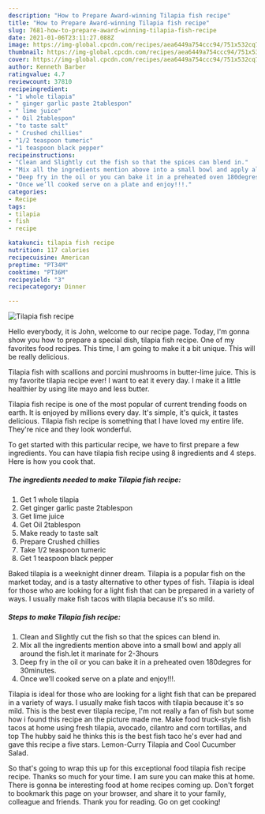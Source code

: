 ```yaml
---
description: "How to Prepare Award-winning Tilapia fish recipe"
title: "How to Prepare Award-winning Tilapia fish recipe"
slug: 7681-how-to-prepare-award-winning-tilapia-fish-recipe
date: 2021-01-06T23:11:27.088Z
image: https://img-global.cpcdn.com/recipes/aea6449a754ccc94/751x532cq70/tilapia-fish-recipe-recipe-main-photo.jpg
thumbnail: https://img-global.cpcdn.com/recipes/aea6449a754ccc94/751x532cq70/tilapia-fish-recipe-recipe-main-photo.jpg
cover: https://img-global.cpcdn.com/recipes/aea6449a754ccc94/751x532cq70/tilapia-fish-recipe-recipe-main-photo.jpg
author: Kenneth Barber
ratingvalue: 4.7
reviewcount: 37810
recipeingredient:
- "1 whole tilapia"
- " ginger garlic paste 2tablespon"
- " lime juice"
- " Oil 2tablespon"
- "to taste salt"
- " Crushed chillies"
- "1/2 teaspoon tumeric"
- "1 teaspoon black pepper"
recipeinstructions:
- "Clean and Slightly cut the fish so that the spices can blend in."
- "Mix all the ingredients mention above into a small bowl and apply all around the fish.let it marinate for 2-3hours"
- "Deep fry in the oil or you can bake it in a preheated oven 180degres for 30minutes."
- "Once we’ll cooked serve on a plate and enjoy!!!."
categories:
- Recipe
tags:
- tilapia
- fish
- recipe

katakunci: tilapia fish recipe 
nutrition: 117 calories
recipecuisine: American
preptime: "PT34M"
cooktime: "PT36M"
recipeyield: "3"
recipecategory: Dinner

---
```



![Tilapia fish recipe](https://img-global.cpcdn.com/recipes/aea6449a754ccc94/751x532cq70/tilapia-fish-recipe-recipe-main-photo.jpg)

Hello everybody, it is John, welcome to our recipe page. Today, I'm gonna show you how to prepare a special dish, tilapia fish recipe. One of my favorites food recipes. This time, I am going to make it a bit unique. This will be really delicious.

Tilapia fish with scallions and porcini mushrooms in butter-lime juice. This is my favorite tilapia recipe ever! I want to eat it every day. I make it a little healthier by using lite mayo and less butter.

Tilapia fish recipe is one of the most popular of current trending foods on earth. It is enjoyed by millions every day. It's simple, it's quick, it tastes delicious. Tilapia fish recipe is something that I have loved my entire life. They're nice and they look wonderful.


To get started with this particular recipe, we have to first prepare a few ingredients. You can have tilapia fish recipe using 8 ingredients and 4 steps. Here is how you cook that.

<!--inarticleads1-->

##### The ingredients needed to make Tilapia fish recipe:

1. Get 1 whole tilapia
1. Get  ginger garlic paste 2tablespon
1. Get  lime juice
1. Get  Oil 2tablespon
1. Make ready to taste salt
1. Prepare  Crushed chillies
1. Take 1/2 teaspoon tumeric
1. Get 1 teaspoon black pepper


Baked tilapia is a weeknight dinner dream. Tilapia is a popular fish on the market today, and is a tasty alternative to other types of fish. Tilapia is ideal for those who are looking for a light fish that can be prepared in a variety of ways. I usually make fish tacos with tilapia because it&#39;s so mild. 

<!--inarticleads2-->

##### Steps to make Tilapia fish recipe:

1. Clean and Slightly cut the fish so that the spices can blend in.
1. Mix all the ingredients mention above into a small bowl and apply all around the fish.let it marinate for 2-3hours
1. Deep fry in the oil or you can bake it in a preheated oven 180degres for 30minutes.
1. Once we’ll cooked serve on a plate and enjoy!!!.


Tilapia is ideal for those who are looking for a light fish that can be prepared in a variety of ways. I usually make fish tacos with tilapia because it&#39;s so mild. This is the best ever tilapia recipe, I&#39;m not really a fan of fish but some how i found this recipe an the picture made me. Make food truck-style fish tacos at home using fresh tilapia, avocado, cilantro and corn tortillas, and top The hubby said he thinks this is the best fish taco he&#39;s ever had and gave this recipe a five stars. Lemon-Curry Tilapia and Cool Cucumber Salad. 

So that's going to wrap this up for this exceptional food tilapia fish recipe recipe. Thanks so much for your time. I am sure you can make this at home. There is gonna be interesting food at home recipes coming up. Don't forget to bookmark this page on your browser, and share it to your family, colleague and friends. Thank you for reading. Go on get cooking!
